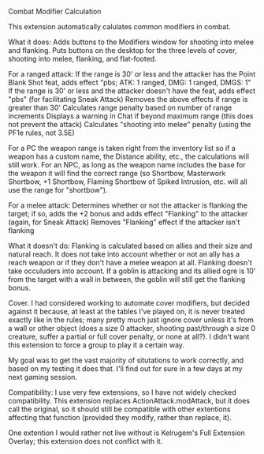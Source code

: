 Combat Modifier Calculation

This extension automatically calulates common modifiers in combat.

What it does:
Adds buttons to the Modifiers window for shooting into melee and flanking.
Puts buttons on the desktop for the three levels of cover, shooting into melee, flanking, and flat-footed.

For a ranged attack:
If the range is 30' or less and the attacker has the Point Blank Shot feat, adds effect "pbs; ATK: 1 ranged, DMG: 1 ranged, DMGS: 1"
If the range is 30' or less and the attacker doesn't have the feat, adds effect "pbs" (for facilitating Sneak Attack)
Removes the above effects if range is greater than 30'
Calculates range penalty based on number of range increments
Displays a warning in Chat if beyond maximum range (this does not prevent the attack)
Calculates "shooting into melee" penalty (using the PF1e rules, not 3.5E)

For a PC the weapon range is taken right from the inventory list so if a weapon has a custom name, the Distance ability, etc., the calculations will still work.  For an NPC, as long as the weapon name includes the base for the weapon it will find the correct range (so Shortbow, Masterwork Shortbow, +1 Shortbow, Flaming Shortbow of Spiked Intrusion, etc. will all use the range for "shortbow").

For a melee attack:
Determines whether or not the attacker is flanking the target; if so, adds the +2 bonus and adds effect "Flanking" to the attacker (again, for Sneak Attack)
Removes "Flanking" effect if the attacker isn't flanking

What it doesn't do:
Flanking is calculated based on allies and their size and natural reach.  It does not take into account whether or not an ally has a reach weapon or if they don't have a melee weapon at all.
Flanking doesn't take occuluders into account.  If a goblin is attacking and its allied ogre is 10' from the target with a wall in between, the goblin will still get the flanking bonus.

Cover.  I had considered working to automate cover modifiers, but decided against it because, at least at the tables I've played on, it is never treated exactly like in the rules; many pretty much just ignore cover unless it's from a wall or other object (does a size 0 attacker, shooting past/through a size 0 creature, suffer a partial or full cover penalty, or none at all?).  I didn't want this extension to force a group to play it a certain way.

My goal was to get the vast majority of situtations to work correctly, and based on my testing it does that.  I'll find out for sure in a few days at my next gaming session.

Compatibility:
I use very few extensions, so I have not widely checked compatibility.
This extension replaces ActionAttack.modAttack, but it does call the original, so it should still be compatible with other extentions affecting that function (provided they modify, rather than replace, it).

One extention I would rather not live without is Kelrugem's Full Extension Overlay; this extension does not conflict with it.

